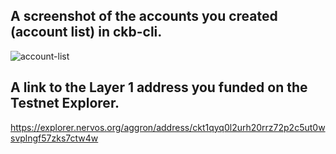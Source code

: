 ## A screenshot of the accounts you created (account list) in ckb-cli.

![account-list](https://user-images.githubusercontent.com/67913214/128784266-5de1b3c7-c6a8-4c4e-a05e-8b80a05b44bd.png)

## A link to the Layer 1 address you funded on the Testnet Explorer.

https://explorer.nervos.org/aggron/address/ckt1qyq0l2urh20rrz72p2c5ut0wsvplngf57zks7ctw4w

